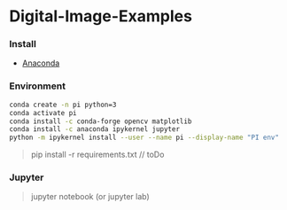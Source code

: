 # Digital-Image-Examples

### Install
* [Anaconda](https://www.anaconda.com/download/)

### Environment 

``` sh
conda create -n pi python=3
conda activate pi
conda install -c conda-forge opencv matplotlib
conda install -c anaconda ipykernel jupyter
python -m ipykernel install --user --name pi --display-name "PI env"
```

> pip install -r requirements.txt // toDo

### Jupyter 
> jupyter notebook 
(or jupyter lab)
